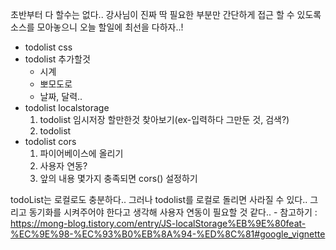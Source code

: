 초반부터 다 할수는 없다..
강사님이 진짜 딱 필요한 부분만 간단하게 접근 할 수 있도록 소스를 모아놓으니 오늘 할일에 최선을 다하자..!

- todolist css
- todolist 추가할것 
    - 시계
    - 뽀모도로
    - 날짜, 달력..
- todolist localstorage
    1. todolist 임시저장 할만한것 찾아보기(ex-입력하다 그만둔 것, 검색?)
    2. todolist 
- todolist cors
    1. 파이어베이스에 올리기
    2. 사용자 연동?
    3. 앞의 내용 몇가지 충족되면 cors() 설정하기


todoList는 로컬로도 충분하다.. 
그러나 todolist를 로컬로 돌리면 사라질 수 있다..
그리고 동기화를 시켜주어야 한다고 생각해 사용자 연동이 필요할 것 같다..
    - 참고하기 : https://mong-blog.tistory.com/entry/JS-localStorage%EB%9E%80feat-%EC%9E%98-%EC%93%B0%EB%8A%94-%ED%8C%81#google_vignette

